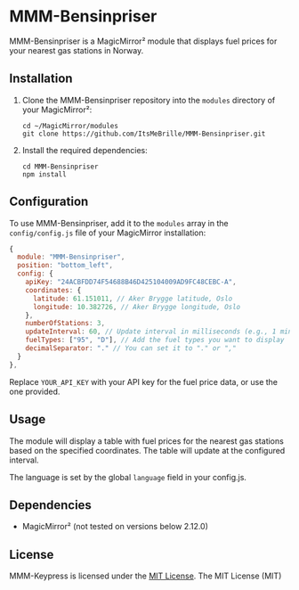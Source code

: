 # MMM-Bensinpriser
MMM-Bensinpriser is a MagicMirror² module that displays fuel prices for your nearest gas stations in Norway.

## Installation
1. Clone the MMM-Bensinpriser repository into the `modules` directory of your MagicMirror²:
   ```shell
   cd ~/MagicMirror/modules
   git clone https://github.com/ItsMeBrille/MMM-Bensinpriser.git
   ```

2. Install the required dependencies:
   ```shell
   cd MMM-Bensinpriser
   npm install
   ```

## Configuration
To use MMM-Bensinpriser, add it to the `modules` array in the `config/config.js` file of your MagicMirror installation:
```javascript
{
  module: "MMM-Bensinpriser",
  position: "bottom_left",
  config: {
    apiKey: "24ACBFDD74F54688B46D425104009AD9FC48CEBC-A",
    coordinates: {
      latitude: 61.151011, // Aker Brygge latitude, Oslo
      longitude: 10.382726, // Aker Brygge longitude, Oslo
    },
    numberOfStations: 3,
    updateInterval: 60, // Update interval in milliseconds (e.g., 1 minute)
    fuelTypes: ["95", "D"], // Add the fuel types you want to display
    decimalSeparator: "." // You can set it to "." or ","
  }
},
```
Replace `YOUR_API_KEY` with your API key for the fuel price data, or use the one provided.

## Usage
The module will display a table with fuel prices for the nearest gas stations based on the specified coordinates. The table will update at the configured interval.

The language is set by the global `language` field in your config.js.

## Dependencies
* MagicMirror² (not tested on versions below 2.12.0)

## License
MMM-Keypress is licensed under the [MIT License](LICENSE).
The MIT License (MIT)
